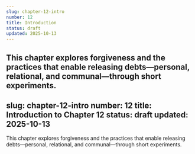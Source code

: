 ```yaml
---
slug: chapter-12-intro
number: 12
title: Introduction
status: draft
updated: 2025-10-13
---
```


This chapter explores forgiveness and the practices that enable releasing debts—personal, relational, and communal—through short experiments.
---
slug: chapter-12-intro
number: 12
title: Introduction to Chapter 12
status: draft
updated: 2025-10-13
---

This chapter explores forgiveness and the practices that enable releasing debts—personal, relational, and communal—through short experiments.

